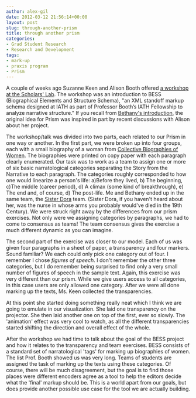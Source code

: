 ```yaml
---
author: alex-gil
date: 2012-03-12 21:56:14+00:00
layout: post
slug: through-another-prism
title: through another prism
categories:
- Grad Student Research
- Research and Development
tags:
- mark-up
- praxis program
- Prism
---
```


A couple of weeks ago Suzanne Keen and Alison Booth offered [a workshop at the Scholars' Lab](http://www.iath.virginia.edu/news/news_2012_02_08_s53.html). The workshop was an introduction to BESS (Biographical Elements and Structure Schema), "an XML standoff markup schema designed at IATH as part of Professor Booth’s IATH Fellowship to analyze narrative structure." If you recall from [Bethany's introduction](http://www.scholarslab.org/digital-humanities/crowdsourcing-interpretation/), the original idea for Prism was inspired in part by recent discussions with Alison about her project.

The workshop/talk was divided into two parts, each related to our Prism in one way or another. In the first part, we were broken up into four groups, each with a small biography of a woman from [Collective Biographies of Women](http://womensbios.lib.virginia.edu/). The biographies were printed on copy paper with each paragraph clearly enumerated. Our task was to work as a team to assign one or more of six basic narratological categories separating the Story from the Narrative to each paragraph. The categories roughly corresponded to how one would linearize a person's life: a)Before they lived, b) The beginning, c)The middle (career period), d) A climax (some kind of breakthrough), e) The end and, of course, d) The post-life. Me and Bethany ended up in the same team, the [Sister Dora](http://womensbios.lib.virginia.edu/featured?id=SISTER_DORA) team. (Sister Dora, if you haven't heard about her, was the nurse in whose arms you probably would've died in the 19th Century).  We were struck right away by the differences from our prism exercises. Not only were we assigning categories by paragraphs, we had to come to consensus as teams! The team consensus gives the exercise a much different dynamic as you can imagine.

The second part of the exercise was closer to our model. Each of us was given four paragraphs in a sheet of paper, a transparency and four markers. Sound familiar? We each could only pick one category out of four. I remember I chose _figures of speech_. I don't remember the other three categories, but I do remember being surprised to find only a very small number of figures of speech in the sample text. Again, this exercise was very different than our prism. While we give users access to all categories, in this case users are only allowed one category. After we were all done marking up the texts, Ms. Keen collected the transparencies. 

At this point she started doing something really neat which I think we are going to emulate in our visualization. She laid one transparency on the projector. She then laid another one on top of the first, ever so slowly. The 'animation' effect was very cool to watch, as all the different transparencies started shifting the direction and overall effect of the whole. 

After the workshop we had time to talk about the goal of the BESS project and how it relates to the transparency and team exercises. BESS consists of a standard set of narratological 'tags' for marking up biographies of women. The list Prof. Booth showed us was very long. Teams of students are assigned the task of marking up the texts using these categories. Of course, there will be much disagreement, but the goal is to find those places were different encoders agree as a tool to help the editors decide what the 'final' markup should be. This is a world apart from our goals, but does provide another possible use case for the tool we are actually building.   
